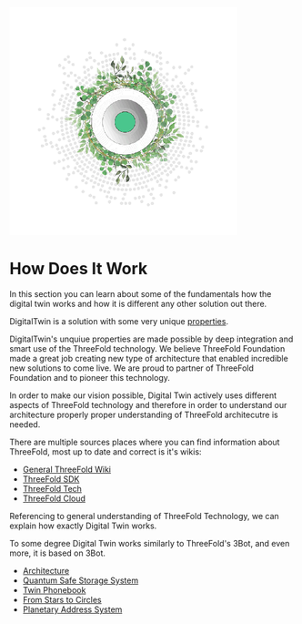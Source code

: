 ![](img/grid_header.png)

# How Does It Work

In this section you can learn about some of the fundamentals how the digital twin works and how it is different any other solution out there.

DigitalTwin is a solution with some very unique [properties](our_vision).

DigitalTwin's unquiue properties are made possible by deep integration and smart use of the ThreeFold technology. We believe ThreeFold Foundation made a great job creating new type of architecture that enabled incredible new solutions to come live. We are proud to partner of ThreeFold Foundation and to pioneer this technology.

In order to make our vision possible, Digital Twin actively uses different aspects of ThreeFold technology and therefore in order to understand our architecture properly proper understanding of ThreeFold architecutre is needed.

There are multiple sources places where you can find information about ThreeFold, most up to date and correct is it's wikis:
- [General ThreeFold Wiki](http://threefold.io/info/threefold)
- [ThreeFold SDK](http://threefold.io/info/sdk)
- [ThreeFold Tech](http://threefold.io/info/tech)
- [ThreeFold Cloud](http://threefold.io/info/cloud)

Referencing to general understanding of ThreeFold Technology, we can explain how exactly Digital Twin works. 

To some degree Digital Twin works similarly to ThreeFold's 3Bot, and even more, it is based on 3Bot.

<!--
- <b>Peer-to-Peer</b>: 
- <b>Decentralization</b>: 
- Autonomy: 
- Privacy & Security: 
- Efficiency: 
- Equality: 
-->


- [Architecture](twin_architecture)
- [Quantum Safe Storage System](qsstoragesystem)
- [Twin Phonebook](phonebook)
- [From Stars to Circles](stars_circles) 
- [Planetary Address System](addressing_system)
<!-- [peer2peer fairswap](p2p_swap) : TO BE DONE -->

